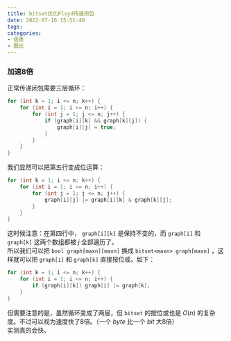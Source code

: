 ```yaml
---
title: bitset优化Floyd传递闭包
date: 2022-07-16 15:51:40
tags: 
categories:
- 信奥
- 图论
---
```

### 加速8倍

<!--more-->

正常传递闭包需要三层循环：  
```cpp
for (int k = 1; i <= n; k++) {
    for (int i = 1; i <= n; i++) {
        for (int j = 1; j <= n; j++) {
            if (graph[i][k] && graph[k][j]) {
                graph[i][j] = true;
            }
        }
    }
}
```
我们显然可以把第五行变成位运算：
```cpp
for (int k = 1; i <= n; k++) {
    for (int i = 1; i <= n; i++) {
        for (int j = 1; j <= n; j++) {
            graph[i][j] |= graph[i][k] & graph[k][j];
        }
    }
}
```
这时候注意：在第四行中， `graph[i][k]` 是保持不变的，而 `graph[i]` 和 `graph[k]` 这两个数组都被 $j$ 全部遍历了。  
所以我们可以把 `bool graph[maxn][maxn]` 换成 `bitset<maxn> graph[maxn]` ，这样就可以把 `graph[i]` 和 `graph[k]` 直接按位或。如下：
```cpp
for (int k = 1; i <= n; k++) {
    for (int i = 1; i <= n; i++) {
        if (graph[i][k]) graph[i] |= graph[k];
    }
}
```
但需要注意的是，虽然循环变成了两层，但 `bitset` 的按位或也是 $O(n)$ 的复杂度。不过可以视为速度快了8倍。（一个 $byte$ 比一个 $bit$ 大8倍）  
实测真的会快。